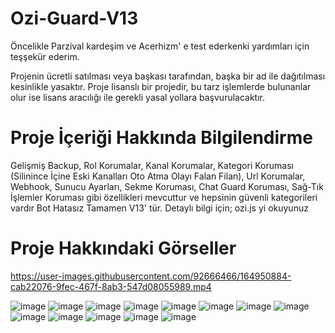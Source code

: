 # Ozi-Guard-V13
Öncelikle Parzival kardeşim ve Acerhizm' e test ederkenki yardımları için teşşekür ederim.

Projenin ücretli satılması veya başkası tarafından, başka bir ad ile dağıtılması kesinlikle yasaktır. Proje lisanslı bir projedir, bu tarz işlemlerde bulunanlar olur ise lisans aracılığı ile gerekli yasal yollara başvurulacaktır.

# Proje İçeriği Hakkında Bilgilendirme
Gelişmiş Backup, Rol Korumalar, Kanal Korumalar, Kategori Koruması (Silinince İçine Eski Kanalları Oto Atma Olayı Falan Filan), Url Korumalar, Webhook, Sunucu Ayarları, Sekme Koruması, Chat Guard Koruması, Sağ-Tık İşlemler Koruması gibi özellikleri mevcuttur ve hepsinin güvenli kategorileri vardır Bot Hatasız Tamamen V13' tür. Detaylı bilgi için; ozi.js yi okuyunuz

# Proje Hakkındaki Görseller

https://user-images.githubusercontent.com/92666466/164950884-cab22076-9fec-467f-8ab3-547d08055989.mp4

![image](https://user-images.githubusercontent.com/92666466/164950892-39b2f491-a3db-4b0c-8be7-899cfe42cd50.png)
![image](https://user-images.githubusercontent.com/92666466/164950894-9eb855c5-bf1e-4d53-8792-e0843e3fa401.png)
![image](https://user-images.githubusercontent.com/92666466/164950903-efe2b041-cef3-4de4-85e3-92837130e6c4.png)
![image](https://user-images.githubusercontent.com/92666466/164950904-3a216718-103e-4147-a2f2-acbd72fc1114.png)
![image](https://user-images.githubusercontent.com/92666466/164950907-230a88d3-ed6e-4c08-9722-0807972a90ec.png)
![image](https://user-images.githubusercontent.com/92666466/164950915-3a15584d-189d-4e98-87cf-908bb104f948.png)
![image](https://user-images.githubusercontent.com/92666466/164950919-1d23ec4c-52ca-4e91-ab36-a79356913ce8.png)
![image](https://user-images.githubusercontent.com/92666466/164950921-1212fc0f-1c45-43c9-84eb-eba1d4e95290.png)
![image](https://user-images.githubusercontent.com/92666466/164950925-41b3df5c-aa3e-477a-9325-420421b85940.png)
![image](https://user-images.githubusercontent.com/92666466/164950932-4596f29b-5c11-40cb-acef-6dbc756114b2.png)
![image](https://user-images.githubusercontent.com/92666466/164950935-a9da974c-5c5b-4c9a-8d8d-b99d5b5712a9.png)
![image](https://user-images.githubusercontent.com/92666466/164950937-a3e97a87-72c7-46a3-b06d-3d6cac2aa88b.png)
![image](https://user-images.githubusercontent.com/92666466/164950938-c2639e3e-cde7-40ea-81f7-2d47e859ccb4.png)
